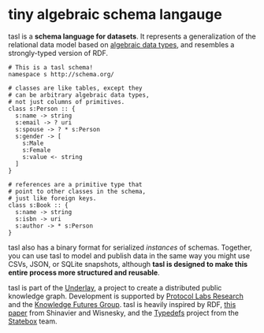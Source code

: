 # tiny algebraic schema langauge

tasl is a **schema language for datasets**. It represents a generalization of the relational data model based on [algebraic data types](https://en.wikipedia.org/wiki/Algebraic_data_type), and resembles a strongly-typed version of RDF.

```tasl
# This is a tasl schema!
namespace s http://schema.org/

# classes are like tables, except they
# can be arbitrary algebraic data types,
# not just columns of primitives.
class s:Person :: {
  s:name -> string
  s:email -> ? uri
  s:spouse -> ? * s:Person
  s:gender -> [
    s:Male
    s:Female
    s:value <- string
  ]
}

# references are a primitive type that
# point to other classes in the schema,
# just like foreign keys.
class s:Book :: {
  s:name -> string
  s:isbn -> uri
  s:author -> * s:Person
}
```

tasl also has a binary format for serialized _instances_ of schemas. Together, you can use tasl to model and publish data in the same way you might use CSVs, JSON, or SQLite snapshots, although **tasl is designed to make this entire process more structured and reusable**.

tasl is part of the [Underlay](https://underlay.org/), a project to create a distributed public knowledge graph. Development is supported by [Protocol Labs Research](https://research.protocol.ai/) and the [Knowledge Futures Group](https://knowledgefutures.org/). tasl is heavily inspired by RDF, [this paper](https://arxiv.org/abs/1909.04881) from Shinavier and Wisnesky, and the [Typedefs](https://typedefs.com/) project from the [Statebox](https://statebox.org/) team.
